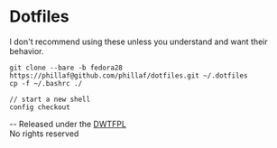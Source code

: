 # Dotfiles

I don't recommend using these unless you understand and want their behavior.

```
git clone --bare -b fedora28 https://phillaf@github.com/phillaf/dotfiles.git ~/.dotfiles
cp -f ~/.bashrc ./

// start a new shell
config checkout
```
--
Released under the [DWTFPL](https://en.wikipedia.org/wiki/WTFPL)  
No rights reserved  
